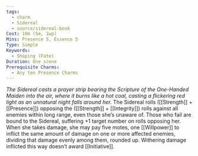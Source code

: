 ```yaml
---
tags:
  - charm
  - Sidereal
  - source/sidereal-book
Cost: 10m (5m, 1wp)
Mins: Presence 5, Essence 5
Type: Simple
Keywords:
  - Shaping (Fate)
Duration: One scene
Prerequisite Charms:
  - Any ten Presence Charms
---
```

*The Sidereal casts a prayer strip bearing the Scripture of the One-Handed Maiden into the air, where it burns like a hot coal, casting a flickering red light as an unnatural night falls around her.*
The Sidereal rolls ([[Strength]] + [[Presence]]) opposing the ([[Strength]] + [[Integrity]]) rolls against all enemies within long range, even those she’s unaware of. Those who fail are bound to the Sidereal, suffering +1 target number on rolls opposing her. When she takes damage, she may pay five motes, one [[Willpower]] to inflict the same amount of damage on one or more affected enemies, dividing that damage evenly among them, rounded up. Withering damage inflicted this way doesn’t award [[Initiative]]. 
